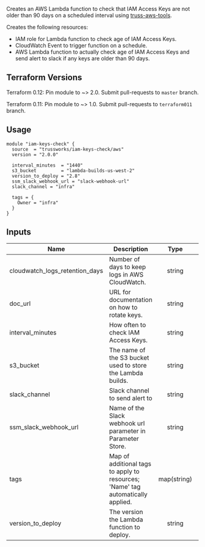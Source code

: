 Creates an AWS Lambda function to check that IAM Access Keys are not older than 90 days
on a scheduled interval using [truss-aws-tools](https://github.com/trussworks/truss-aws-tools).

Creates the following resources:

* IAM role for Lambda function to check age of IAM Access Keys.
* CloudWatch Event to trigger function on a schedule.
* AWS Lambda function to actually check age of IAM Access Keys and send alert to slack if any keys are older than 90 days.

## Terraform Versions

Terraform 0.12: Pin module to ~> 2.0. Submit pull-requests to `master` branch.

Terraform 0.11: Pin module to ~> 1.0. Submit pull-requests to `terraform011` branch.

## Usage

```hcl
module "iam-keys-check" {
  source  = "trussworks/iam-keys-check/aws"
  version = "2.0.0"

  interval_minutes  = "1440"
  s3_bucket         = "lambda-builds-us-west-2"
  version_to_deploy = "2.8"
  ssm_slack_webhook_url = "slack-webhook-url"
  slack_channel = "infra"

  tags = {
    Owner = "infra"
  }
}
```

<!-- BEGINNING OF PRE-COMMIT-TERRAFORM DOCS HOOK -->
## Inputs

| Name | Description | Type | Default | Required |
|------|-------------|:----:|:-----:|:-----:|
| cloudwatch\_logs\_retention\_days | Number of days to keep logs in AWS CloudWatch. | string | `"90"` | no |
| doc\_url | URL for documentation on how to rotate keys. | string | `"https://example.com"` | no |
| interval\_minutes | How often to check IAM Access Keys. | string | `"1440"` | no |
| s3\_bucket | The name of the S3 bucket used to store the Lambda builds. | string | n/a | yes |
| slack\_channel | Slack channel to send alert to | string | n/a | yes |
| ssm\_slack\_webhook\_url | Name of the Slack webhook url parameter in Parameter Store. | string | n/a | yes |
| tags | Map of additional tags to apply to resources; 'Name' tag automatically applied. | map(string) | `{}` | no |
| version\_to\_deploy | The version the Lambda function to deploy. | string | n/a | yes |

<!-- END OF PRE-COMMIT-TERRAFORM DOCS HOOK -->
